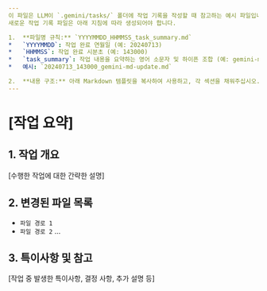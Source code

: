 ```yaml
---
이 파일은 LLM이 `.gemini/tasks/` 폴더에 작업 기록을 작성할 때 참고하는 예시 파일입니다.
새로운 작업 기록 파일은 아래 지침에 따라 생성되어야 합니다.

1.  **파일명 규칙:** `YYYYMMDD_HHMMSS_task_summary.md`
*   `YYYYMMDD`: 작업 완료 연월일 (예: 20240713)
*   `HHMMSS`: 작업 완료 시분초 (예: 143000)
*   `task_summary`: 작업 내용을 요약하는 영어 소문자 및 하이픈 조합 (예: gemini-md-update)
*   예시: `20240713_143000_gemini-md-update.md`

2.  **내용 구조:** 아래 Markdown 템플릿을 복사하여 사용하고, 각 섹션을 채워주십시오.
---
```

   
# [작업 요약]

## 1. 작업 개요

[수행한 작업에 대한 간략한 설명]

## 2. 변경된 파일 목록

- `파일 경로 1`
- `파일 경로 2`
...

## 3. 특이사항 및 참고

[작업 중 발생한 특이사항, 결정 사항, 추가 설명 등]
